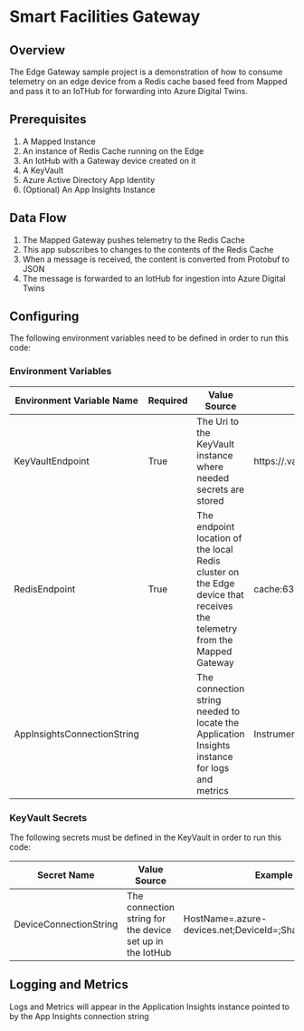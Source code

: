 ﻿# Smart Facilities Gateway

## Overview
The Edge Gateway sample project is a demonstration of how to consume telemetry on an edge device from a Redis cache based feed from Mapped and pass it to an IoTHub for 
forwarding into Azure Digital Twins.

## Prerequisites

1. A Mapped Instance
2. An instance of Redis Cache running on the Edge
3. An IotHub with a Gateway device created on it
4. A KeyVault
5. Azure Active Directory App Identity
6. (Optional) An App Insights Instance

## Data Flow

1. The Mapped Gateway pushes telemetry to the Redis Cache
2. This app subscribes to changes to the contents of the Redis Cache
3. When a message is received, the content is converted from Protobuf to JSON
4. The message is forwarded to an IotHub for ingestion into Azure Digital Twins

## Configuring

The following environment variables need to be defined in order to run this code:

### Environment Variables

| Environment Variable Name | Required | Value Source | Example | 
| --- | --- | --- | --- |
| KeyVaultEndpoint | True | The Uri to the KeyVault instance where needed secrets are stored | https://<yourkeyvaultname>.vault.azure.net/ |
| RedisEndpoint | True | The endpoint location of the local Redis cluster on the Edge device that receives the telemetry from the Mapped Gateway | cache:6379 |
| AppInsightsConnectionString |  | The connection string needed to locate the Application Insights instance for logs and metrics | InstrumentationKey/=<yourinstrumentationkey>;IngestionEndpoint/=https://<checkregion>.in.applicationinsights.azure.com/;LiveEndpoint/=https://<checkregion>.livediagnostics.monitor.azure.com/ |

### KeyVault Secrets

The following secrets must be defined in the KeyVault in order to run this code:

| Secret Name | Value Source | Example |
| --- | --- | --- |
| DeviceConnectionString | The connection string for the device set up in the IotHub | HostName=<youriothubname>.azure-devices.net;DeviceId=<yourdevicename>;SharedAccessKey=<yoursharedaccesskey> |

## Logging and Metrics

Logs and Metrics will appear in the Application Insights instance pointed to by the App Insights connection string
